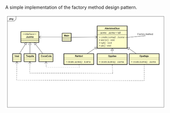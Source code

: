 A simple implementation of the factory method design pattern.

![alt text](UML%2001%20Factory%20Method.png)
